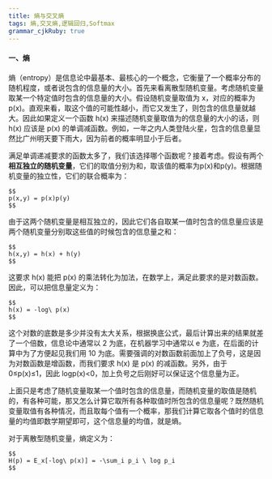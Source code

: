 ```yaml
---
title: 熵与交叉熵
tags: 熵,交叉熵,逻辑回归,Softmax
grammar_cjkRuby: true
---
```


#### 一、熵
熵（entropy）是信息论中最基本、最核心的一个概念，它衡量了一个概率分布的随机程度，或者说包含的信息量的大小。首先来看离散型随机变量。考虑随机变量取某一个特定值时包含的信息量的大小。假设随机变量取值为 x，对应的概率为 p(x)。直观来看，取这个值的可能性越小，而它又发生了，则包含的信息量就越大。因此如果定义一个函数 h(x) 来描述随机变量取值为的信息量的大小的话，则 h(x) 应该是 p(x) 的单调减函数。例如，一年之内人类登陆火星，包含的信息量显然比广州明天要下雨大，因为前者的概率明显小于后者。

满足单调递减要求的函数太多了，我们该选择哪个函数呢？接着考虑。假设有两个**相互独立的随机变量**，它们的取值分别为和，取该值的概率为p(x)和p(y)。根据随机变量的独立性，它们的联合概率为：
```mathjax!
$$
p(x,y) = p(x)p(y)
$$
```
由于这两个随机变量是相互独立的，因此它们各自取某一值时包含的信息量应该是两个随机变量分别取这些值的时候包含的信息量之和：
```mathjax!
$$
h(x,y) = h(x) + h(y)
$$
```
这要求 h(x) 能把 p(x) 的乘法转化为加法，在数学上，满足此要求的是对数函数。因此，可以把信息量定义为：
```mathjax!
$$
h(x) = -log\ p(x)
$$
```
这个对数的底数是多少并没有太大关系，根据换底公式，最后计算出来的结果就差了一个倍数，信息论中通常以 2 为底，在机器学习中通常以 e 为底，在后面的计算中为了方便起见我们用 10 为底。需要强调的对数函数前面加上了负号，这是因为对数函数是增函数，而我们要求 h(x) 是 p(x) 的减函数。另外，由于0≤p(x)≤1，因此 logp(x)<0，加上负号之后刚好可以保证这个信息量为正。

上面只是考虑了随机变量取某一个值时包含的信息量，而随机变量的取值是随机的，有各种可能，那又怎么计算它取所有各种取值时所包含的信息量呢？既然随机变量取值有各种情况，而且取每个值有一个概率，那我们计算它取各个值时的信息量的均值即数学期望即可，这个信息量的均值，就是熵。

对于离散型随机变量，熵定义为：
```mathjax!
$$
H(p) = E_x[-log\ p(x)] = -\sum_i p_i \ log p_i
$$
```